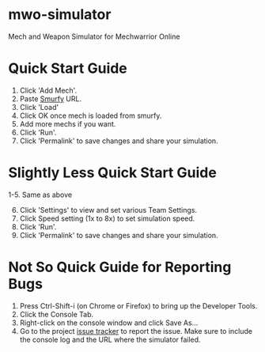 # mwo-simulator
Mech and Weapon Simulator for Mechwarrior Online

# Quick Start Guide

1. Click 'Add Mech'.
2. Paste [Smurfy](http://mwo.smurfy-net.de/) URL.
3. Click 'Load'
4. Click OK once mech is loaded from smurfy.
5. Add more mechs if you want.
6. Click 'Run'.
7. Click 'Permalink' to save changes and share your simulation.

# Slightly Less Quick Start Guide

1-5. Same as above

6. Click 'Settings' to view and set various Team Settings.
7. Click Speed setting (1x to 8x) to set simulation speed.
8. Click 'Run'.
9. Click 'Permalink' to save changes and share your simulation.

# Not So Quick Guide for Reporting Bugs

1. Press Ctrl-Shift-i (on Chrome or Firefox) to bring up the Developer Tools.
2. Click the Console Tab.
3. Right-click on the console window and click Save As...
4. Go to the project [issue tracker](https://github.com/fat4eyes-mwo/mwo-simulator/issues) to report the issue. Make sure to include the console log and the URL where the simulator failed.
